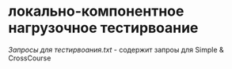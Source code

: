 # локально-компонентное нагрузочное тестирвоание

*Запросы для тестирвоания.txt* - содержит запроы для Simple & CrossCourse